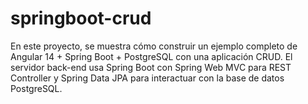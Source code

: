 # springboot-crud

En este proyecto, se muestra cómo construir un ejemplo completo de Angular 14 + Spring Boot + PostgreSQL con una aplicación CRUD. El servidor back-end usa Spring Boot con Spring Web MVC para REST Controller y Spring Data JPA para interactuar con la base de datos PostgreSQL.
